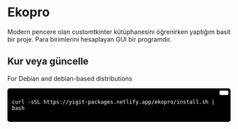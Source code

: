 # Ekopro

Modern pencere olan customtkinter kütüphanesini öğrenirken yaptığım basit bir proje. Para birimlerini hesaplayan GUI bir programdır.
## Kur veya güncelle
For Debian and debian-based distributions
<div style="background-color:#000; color:#fff; padding:10px; border-radius:5px; position:relative;">
  <button style="position:absolute; top:5px; right:5px; background-color:#fff; border:none; color:#000; padding:5px 10px; border-radius:3px;" onclick="navigator.clipboard.writeText('curl -sSL https://yigit-packages.netlify.app/ekopro/install.sh | bash')"></button>
  <pre><code>curl -sSL https://yigit-packages.netlify.app/ekopro/install.sh | bash</code></pre>
</div>
